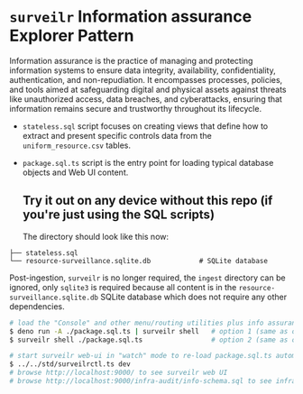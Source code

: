 # `surveilr` Information assurance Explorer Pattern

Information assurance is the practice of managing and protecting information systems to ensure data integrity, availability, confidentiality, authentication, and non-repudiation. It encompasses processes, policies, and tools aimed at safeguarding digital and physical assets against threats like unauthorized access, data breaches, and cyberattacks, ensuring that information remains secure and trustworthy throughout its lifecycle.

- `stateless.sql` script focuses on creating views that define how
  to extract and present specific controls data from the `uniform_resource.csv`
  tables.

- `package.sql.ts` script is the entry point for loading typical database
  objects and Web UI content.

  ## Try it out on any device without this repo (if you're just using the SQL scripts)

  The directory should look like this now:

```
├── stateless.sql 
└── resource-surveillance.sqlite.db            # SQLite database
```

Post-ingestion, `surveilr` is no longer required, the `ingest` directory can be
ignored, only `sqlite3` is required because all content is in the
`resource-surveillance.sqlite.db` SQLite database which does not require any
other dependencies.

```bash
# load the "Console" and other menu/routing utilities plus info assurance Web UI (both are same, just run one)
$ deno run -A ./package.sql.ts | surveilr shell   # option 1 (same as option 2)
$ surveilr shell ./package.sql.ts                 # option 2 (same as option 1)

# start surveilr web-ui in "watch" mode to re-load package.sql.ts automatically
$ ../../std/surveilrctl.ts dev
# browse http://localhost:9000/ to see surveilr web UI
# browse http://localhost:9000/infra-audit/info-schema.sql to see infra-audit views and tables
```